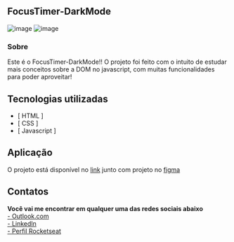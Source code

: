 ## FocusTimer-DarkMode

![image](https://user-images.githubusercontent.com/103855358/175652050-d214d1eb-72b2-47d4-bbc4-bd63f72d2b48.png)
![image](https://user-images.githubusercontent.com/103855358/175652179-43215f97-7607-4fbf-af04-a379f71fd440.png)


### Sobre

<p>Este é o FocusTimer-DarkMode!! O projeto foi feito com o intuito de estudar mais conceitos sobre a DOM no javascript, com muitas funcionalidades para poder aproveitar!</p>

## Tecnologias utilizadas

- [ HTML ]
- [ CSS ]
- [ Javascript ]

## Aplicação

<p>O projeto está disponível no <a href="https://felipepeduardo.github.io/FocusTimer-DarkMode/">link</a> junto com projeto no <a href="https://www.figma.com/file/TFjObCUIrGoIKVUQ0Fny2j/Stage-05---Dark-Mode-FocusTimer-(Copy)?node-id=0%3A1">figma</a></p>

## Contatos

<p>

<strong>Você vai me encontrar em qualquer uma das redes sociais abaixo</strong> </br>
<a target="_blank" href="mailto:felipeeduardol7@outlook.com">- Outlook.com</a> </br>
<a target="_blank" href="https://www.linkedin.com/in/felipe-pereira-eduardo-41ab64217/">- LinkedIn</a> </br>
<a target="_blank" href="https://app.rocketseat.com.br/me/felipe-pereira-eduardo-00732">- Perfil Rocketseat</a>

</p>
